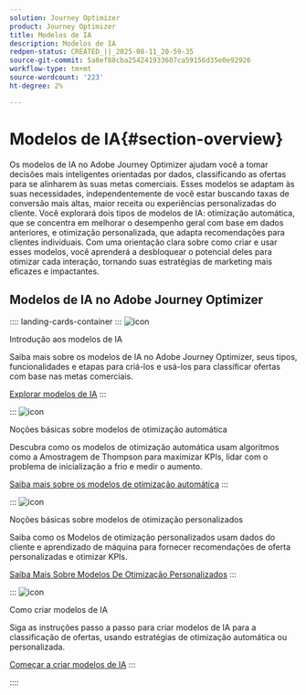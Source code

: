 ```yaml
---
solution: Journey Optimizer
product: Journey Optimizer
title: Modelos de IA
description: Modelos de IA
redpen-status: CREATED_||_2025-08-11_20-59-35
source-git-commit: 5a8ef88cba254241933607ca59156d35e0e92926
workflow-type: tm+mt
source-wordcount: '223'
ht-degree: 2%

---
```



# Modelos de IA{#section-overview}

Os modelos de IA no Adobe Journey Optimizer ajudam você a tomar decisões mais inteligentes orientadas por dados, classificando as ofertas para se alinharem às suas metas comerciais. Esses modelos se adaptam às suas necessidades, independentemente de você estar buscando taxas de conversão mais altas, maior receita ou experiências personalizadas do cliente. Você explorará dois tipos de modelos de IA: otimização automática, que se concentra em melhorar o desempenho geral com base em dados anteriores, e otimização personalizada, que adapta recomendações para clientes individuais. Com uma orientação clara sobre como criar e usar esses modelos, você aprenderá a desbloquear o potencial deles para otimizar cada interação, tornando suas estratégias de marketing mais eficazes e impactantes.

## Modelos de IA no Adobe Journey Optimizer

:::: landing-cards-container
:::
![icon](https://cdn.experienceleague.adobe.com/icons/circle-play.svg)

Introdução aos modelos de IA

Saiba mais sobre os modelos de IA no Adobe Journey Optimizer, seus tipos, funcionalidades e etapas para criá-los e usá-los para classificar ofertas com base nas metas comerciais.

[Explorar modelos de IA](../using/offers/ranking/ai-models.md)
:::

:::
![icon](https://cdn.experienceleague.adobe.com/icons/chart-line.svg)

Noções básicas sobre modelos de otimização automática

Descubra como os modelos de otimização automática usam algoritmos como a Amostragem de Thompson para maximizar KPIs, lidar com o problema de inicialização a frio e medir o aumento.

[Saiba mais sobre os modelos de otimização automática](../using/offers/ranking/auto-optimization-model.md)
:::

:::
![icon](https://cdn.experienceleague.adobe.com/icons/bullseye.svg)

Noções básicas sobre modelos de otimização personalizados

Saiba como os Modelos de otimização personalizados usam dados do cliente e aprendizado de máquina para fornecer recomendações de oferta personalizadas e otimizar KPIs.

[Saiba Mais Sobre Modelos De Otimização Personalizados](../using/offers/ranking/personalized-optimization-model.md)
:::

:::
![icon](https://cdn.experienceleague.adobe.com/icons/list-check.svg)

Como criar modelos de IA

Siga as instruções passo a passo para criar modelos de IA para a classificação de ofertas, usando estratégias de otimização automática ou personalizada.

[Começar a criar modelos de IA](../using/offers/ranking/create-ranking-strategies.md)
:::

::::
